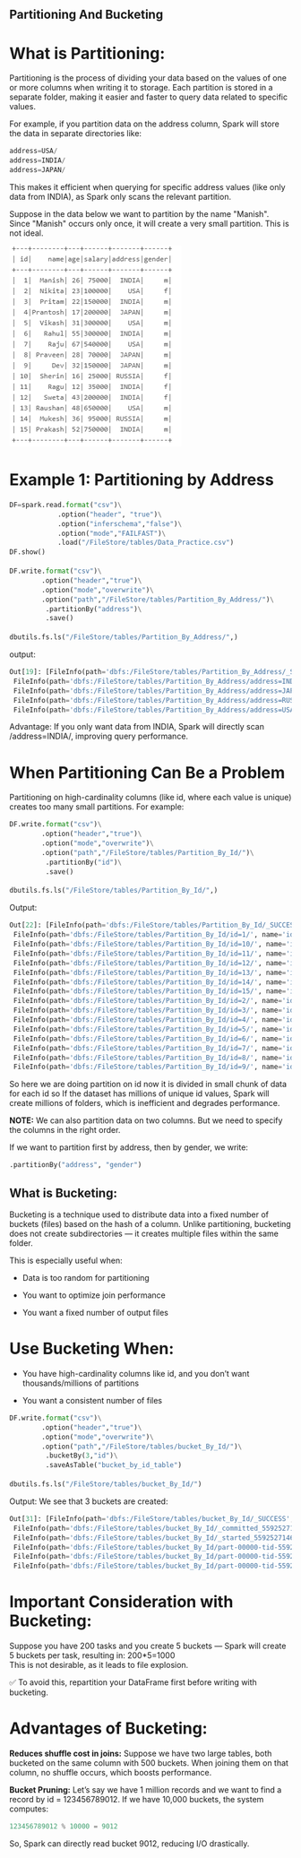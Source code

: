 ## Partitioning And Bucketing

# What is Partitioning:
Partitioning is the process of dividing your data based on the values of one or more columns when writing it to storage. Each partition is stored in a separate folder, making it easier and faster to query data related to specific values.

For example, if you partition data on the address column, Spark will store the data in separate directories like:
```python
address=USA/
address=INDIA/
address=JAPAN/
```
This makes it efficient when querying for specific address values (like only data from INDIA), as Spark only scans the relevant partition.

Suppose in the data below we want to partition by the name "Manish". Since "Manish" occurs only once, it will create a very small partition. This is not ideal.

![](./Images/10-partition.PNG)<br>


# Example 1: Partitioning by Address
```python
DF=spark.read.format("csv")\
            .option("header", "true")\
            .option("inferschema","false")\
            .option("mode","FAILFAST")\
            .load("/FileStore/tables/Data_Practice.csv")
DF.show()

DF.write.format("csv")\
        .option("header","true")\
        .option("mode","overwrite")\
        .option("path","/FileStore/tables/Partition_By_Address/")\
         .partitionBy("address")\
         .save()

dbutils.fs.ls("/FileStore/tables/Partition_By_Address/",)
```
output:
```python
Out[19]: [FileInfo(path='dbfs:/FileStore/tables/Partition_By_Address/_SUCCESS', name='_SUCCESS', size=0, modificationTime=1747753251000),
 FileInfo(path='dbfs:/FileStore/tables/Partition_By_Address/address=INDIA/', name='address=INDIA/', size=0, modificationTime=0),
 FileInfo(path='dbfs:/FileStore/tables/Partition_By_Address/address=JAPAN/', name='address=JAPAN/', size=0, modificationTime=0),
 FileInfo(path='dbfs:/FileStore/tables/Partition_By_Address/address=RUSSIA/', name='address=RUSSIA/', size=0, modificationTime=0),
 FileInfo(path='dbfs:/FileStore/tables/Partition_By_Address/address=USA/', name='address=USA/', size=0, modificationTime=0)]

 ```
 Advantage:
If you only want data from INDIA, Spark will directly scan /address=INDIA/, improving query performance.

# When Partitioning Can Be a Problem

Partitioning on high-cardinality columns (like id, where each value is unique) creates too many small partitions. For example:

```python
DF.write.format("csv")\
        .option("header","true")\
        .option("mode","overwrite")\
        .option("path","/FileStore/tables/Partition_By_Id/")\
         .partitionBy("id")\
         .save()

dbutils.fs.ls("/FileStore/tables/Partition_By_Id/",)
```
Output:
```python
Out[22]: [FileInfo(path='dbfs:/FileStore/tables/Partition_By_Id/_SUCCESS', name='_SUCCESS', size=0, modificationTime=1747753315000),
 FileInfo(path='dbfs:/FileStore/tables/Partition_By_Id/id=1/', name='id=1/', size=0, modificationTime=0),
 FileInfo(path='dbfs:/FileStore/tables/Partition_By_Id/id=10/', name='id=10/', size=0, modificationTime=0),
 FileInfo(path='dbfs:/FileStore/tables/Partition_By_Id/id=11/', name='id=11/', size=0, modificationTime=0),
 FileInfo(path='dbfs:/FileStore/tables/Partition_By_Id/id=12/', name='id=12/', size=0, modificationTime=0),
 FileInfo(path='dbfs:/FileStore/tables/Partition_By_Id/id=13/', name='id=13/', size=0, modificationTime=0),
 FileInfo(path='dbfs:/FileStore/tables/Partition_By_Id/id=14/', name='id=14/', size=0, modificationTime=0),
 FileInfo(path='dbfs:/FileStore/tables/Partition_By_Id/id=15/', name='id=15/', size=0, modificationTime=0),
 FileInfo(path='dbfs:/FileStore/tables/Partition_By_Id/id=2/', name='id=2/', size=0, modificationTime=0),
 FileInfo(path='dbfs:/FileStore/tables/Partition_By_Id/id=3/', name='id=3/', size=0, modificationTime=0),
 FileInfo(path='dbfs:/FileStore/tables/Partition_By_Id/id=4/', name='id=4/', size=0, modificationTime=0),
 FileInfo(path='dbfs:/FileStore/tables/Partition_By_Id/id=5/', name='id=5/', size=0, modificationTime=0),
 FileInfo(path='dbfs:/FileStore/tables/Partition_By_Id/id=6/', name='id=6/', size=0, modificationTime=0),
 FileInfo(path='dbfs:/FileStore/tables/Partition_By_Id/id=7/', name='id=7/', size=0, modificationTime=0),
 FileInfo(path='dbfs:/FileStore/tables/Partition_By_Id/id=8/', name='id=8/', size=0, modificationTime=0),
 FileInfo(path='dbfs:/FileStore/tables/Partition_By_Id/id=9/', name='id=9/', size=0, modificationTime=0)]
 ```
 So here we are doing partition on id now it is divided in small chunk of data for each id so If the dataset has millions of unique id values, Spark will create millions of folders, which is inefficient and degrades performance.

 **NOTE:**  We can also partition data on two columns. But we need to specify the columns in the right order.

If we want to partition first by address, then by gender, we write:
```python
.partitionBy("address", "gender")
```

## What is Bucketing:
Bucketing is a technique used to distribute data into a fixed number of buckets (files) based on the hash of a column. Unlike partitioning, bucketing does not create subdirectories — it creates multiple files within the same folder.

This is especially useful when:

- Data is too random for partitioning

- You want to optimize join performance

- You want a fixed number of output files
# Use Bucketing When:
- You have high-cardinality columns like id, and you don’t want thousands/millions of partitions

- You want a consistent number of files

```python
DF.write.format("csv")\
        .option("header","true")\
        .option("mode","overwrite")\
        .option("path","/FileStore/tables/bucket_By_Id/")\
         .bucketBy(3,"id")\
         .saveAsTable("bucket_by_id_table")

dbutils.fs.ls("/FileStore/tables/bucket_By_Id/")
```
Output:
We see that 3 buckets are created:

```python
Out[31]: [FileInfo(path='dbfs:/FileStore/tables/bucket_By_Id/_SUCCESS', name='_SUCCESS', size=0, modificationTime=1747753862000),
 FileInfo(path='dbfs:/FileStore/tables/bucket_By_Id/_committed_5592527146531380392', name='_committed_5592527146531380392', size=306, modificationTime=1747753862000),
 FileInfo(path='dbfs:/FileStore/tables/bucket_By_Id/_started_5592527146531380392', name='_started_5592527146531380392', size=0, modificationTime=1747753861000),
 FileInfo(path='dbfs:/FileStore/tables/bucket_By_Id/part-00000-tid-5592527146531380392-2972990c-0d56-4137-ad74-399e10fb6813-22-1_00000.c000.csv', name='part-00000-tid-5592527146531380392-2972990c-0d56-4137-ad74-399e10fb6813-22-1_00000.c000.csv', size=239, modificationTime=1747753861000),
 FileInfo(path='dbfs:/FileStore/tables/bucket_By_Id/part-00000-tid-5592527146531380392-2972990c-0d56-4137-ad74-399e10fb6813-22-2_00001.c000.csv', name='part-00000-tid-5592527146531380392-2972990c-0d56-4137-ad74-399e10fb6813-22-2_00001.c000.csv', size=172, modificationTime=1747753862000),
 FileInfo(path='dbfs:/FileStore/tables/bucket_By_Id/part-00000-tid-5592527146531380392-2972990c-0d56-4137-ad74-399e10fb6813-22-3_00002.c000.csv', name='part-00000-tid-5592527146531380392-2972990c-0d56-4137-ad74-399e10fb6813-22-3_00002.c000.csv', size=87, modificationTime=1747753862000)]

 ```
# Important Consideration with Bucketing:
Suppose you have 200 tasks and you create 5 buckets — Spark will create 5 buckets per task, resulting in: 200*5=1000<br>
 This is not desirable, as it leads to file explosion.

✅ To avoid this, repartition your DataFrame first before writing with bucketing.

# Advantages of Bucketing:
**Reduces shuffle cost in joins:** 
Suppose we have two large tables, both bucketed on the same column with 500 buckets. When joining them on that column, no shuffle occurs, which boosts performance.

**Bucket Pruning:**
Let’s say we have 1 million records and we want to find a record by id = 123456789012. If we have 10,000 buckets, the system computes:
```python
123456789012 % 10000 = 9012
```
So, Spark can directly read bucket 9012, reducing I/O drastically.
